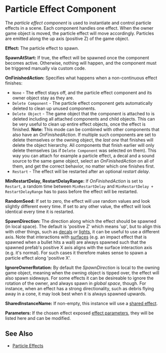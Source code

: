 # Particle Effect Component

The *particle effect component* is used to instantiate and control particle effects in a scene. Each component handles one effect. When the owner game object is moved, the particle effect will move accordingly. Particles are emitted along the up axis (positive Z) of the game object.

**Effect:** The particle effect to spawn.

**SpawnAtStart:** If true, the effect will be spawned once the component becomes active. Otherwise, nothing will happen, and the component must be triggered manually via custom code.

**OnFinishedAction:** Specifies what happens when a non-continuous effect finishes:

* `None` - The effect stays off, and the particle effect component and its owner object stay as they are.
* `Delete Component` - The particle effect component gets automatically deleted to clean up unused components.
* `Delete Object` - The game object that the component is attached to is deleted including all attached components and child objects. This can be very useful to clean up entire effect objects, once the effect is finished. **Note:** This mode can be combined with other components that also have an *OnFinishedAction*. If multiple such components are set to delete themselves or the owning object, the *last one* that finishes will delete the object hierarchy. All components that finish earlier will only delete themselves (as if `Delete Component` was selected on them). This way you can attach for example a particle effect, a decal and a sound source to the same game object, select an *OnFinishedAction* on all of them, and get the correct behavior, no matter which one finishes first.
* `Restart` - The effect will be restarted after an optional *restart delay*.

**MinRestartDelay, RestartDelayRange:** If *OnFinishedAction* is set to `Restart`, a random time between `MinRestartDelay` and `MinRestartDelay + RestartDelayRange` has to pass before the effect will be restarted.

**RandomSeed:** If set to zero, the effect will use random values and look slightly different every time. If set to any other value, the effect will look identical every time it is restarted.

**SpawnDirection:** The direction along which the effect should be spawned (in local space). The default is 'positive Z' which means 'up', but to align this with other things, such as [decals](../decals.md) or [lights](../../graphics/lighting/lighting-overview.md), it can be useful to use a different axis. Note that interactions with [surfaces](../../materials/surfaces.md) (e.g. an impact effect that is spawned when a bullet hits a wall) are always spawned such that the spawned prefab's positive X axis aligns with the surface interaction axis (e.g. it's normal). For such cases it therefore makes sense to spawn a particle effect along 'positive X'.

**IgnoreOwnerRotation:** By default the *SpawnDirection* is local to the owning game object, meaning when the owning object is tipped over, the effect will also spawn sideways. For some effects it can be desireable to ignore the rotation of the owner, and always spawn in *global space*, though. For instance, when an effect has a strong directionality, such as debris flying away in a cone, it may look best when it is always spawned upwards.

**SharedInstanceName:** If non-empty, this instance will use a [shared effect](particle-effects-overview.md#shared-effects).

**Parameters:** If the chosen effect exposed [effect parameters](particle-effects-overview.md#effect-parameters), they will be listed here and can be modified.

## See Also


* [Particle Effects](particle-effects-overview.md)
